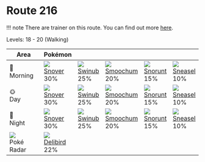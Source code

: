 # Route 216

!!! note
    There are trainer on this route. You can find out more [here](../../trainer_changes/route_216/).

Levels: 18 - 20 (Walking)

Area                           | Pokémon                         | &nbsp;                          | &nbsp;                          | &nbsp;                          | &nbsp;
---                            | ---                             | ---                             | ---                             | ---                             | ---
🌅<br>Morning                   | ![][459]<br> [Snover]<br> 30%  | ![][220]<br> [Swinub]<br> 25%  | ![][238]<br> [Smoochum]<br> 20%| ![][361]<br> [Snorunt]<br> 15% | ![][215]<br> [Sneasel]<br> 10%
🌞<br>Day                       | ![][459]<br> [Snover]<br> 30%  | ![][220]<br> [Swinub]<br> 25%  | ![][238]<br> [Smoochum]<br> 20%| ![][361]<br> [Snorunt]<br> 15% | ![][215]<br> [Sneasel]<br> 10%
🌙<br>Night                     | ![][459]<br> [Snover]<br> 30%  | ![][220]<br> [Swinub]<br> 25%  | ![][238]<br> [Smoochum]<br> 20%| ![][361]<br> [Snorunt]<br> 15% | ![][215]<br> [Sneasel]<br> 10%
![][poke-radar]<br> Poké Radar | ![][225]<br> [Delibird]<br> 22%


[Sneasel]: ../../pokemon_changes/215/
[Swinub]: ../../pokemon_changes/220/
[Delibird]: ../../pokemon_changes/225/
[Smoochum]: ../../pokemon_changes/238/
[Snorunt]: ../../pokemon_changes/361/
[Snover]: ../../pokemon_changes/459/
[poke-radar]: ../img/items/poke-radar.png
[215]: ../img/pokemon/215.png
[220]: ../img/pokemon/220.png
[225]: ../img/pokemon/225.png
[238]: ../img/pokemon/238.png
[361]: ../img/pokemon/361.png
[459]: ../img/pokemon/459.png
